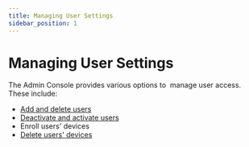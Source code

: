 ```yaml
---
title: Managing User Settings
sidebar_position: 1
---
```


Managing User Settings
======================

The Admin Console provides various options to  manage user access. These include:

*   [Add and delete users](/docs/secure-work/workforce-settings/users/adding-deleting-users)
*   [Deactivate and activate users](Deactivating_and_Reactivating.htm)
*   Enroll users' devices
*   [Delete users' devices](/docs/secure-work/workforce-settings/users/deleting-a-tenant-or-user)